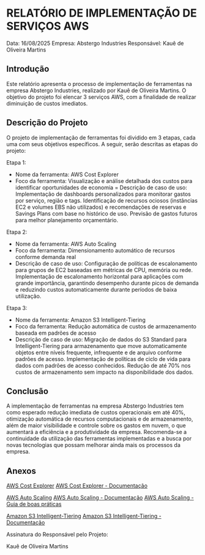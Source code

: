 # RELATÓRIO DE IMPLEMENTAÇÃO DE SERVIÇOS AWS

Data: 16/08/2025
Empresa: Abstergo Industries 
Responsável: Kauê de Oliveira Martins

## Introdução
Este relatório apresenta o processo de implementação de ferramentas na empresa Abstergo Industries, realizado por Kauê de Oliveira Martins. 
O objetivo do projeto foi elencar 3 serviços AWS, com a finalidade de realizar diminuição de custos imediatos.

## Descrição do Projeto
O projeto de implementação de ferramentas foi dividido em 3 etapas, cada uma com seus objetivos específicos. A seguir, serão descritas as etapas do projeto:

Etapa 1: 
- Nome da ferramenta: AWS Cost Explorer
- Foco da ferramenta: Visualização e análise detalhada dos custos para identificar oportunidades de economia
= Descrição de caso de uso: Implementação de dashboards personalizados para monitorar gastos por serviço, região e tags. Identificação de recursos ociosos (instâncias EC2 e volumes EBS não utilizados) e recomendações de reservas e Savings Plans com base no histórico de uso. Previsão de gastos futuros para melhor planejamento orçamentário.

Etapa 2: 
- Nome da ferramenta: AWS Auto Scaling
- Foco da ferramenta: Dimensionamento automático de recursos conforme demanda real
- Descrição de caso de uso: Configuração de políticas de escalonamento para grupos de EC2 baseadas em métricas de CPU, memória ou rede. Implementação de escalonamento horizontal para aplicações com grande importância, garantindo desempenho durante picos de demanda e reduzindo custos automaticamente durante períodos de baixa utilização.

Etapa 3: 
- Nome da ferramenta: Amazon S3 Intelligent-Tiering
- Foco da ferramenta: Redução automática de custos de armazenamento baseada em padrões de acesso
- Descrição de caso de uso: Migração de dados do S3 Standard para Intelligent-Tiering para armazenamento que move automaticamente objetos entre níveis frequente, infrequente e de arquivo conforme padrões de acesso. Implementação de políticas de ciclo de vida para dados com padrões de acesso conhecidos. Redução de até 70% nos custos de armazenamento sem impacto na disponibilidade dos dados.

## Conclusão
A implementação de ferramentas na empresa Abstergo Industries tem como esperado redução imediata de custos operacionais em até 40%, otimização automática de recursos computacionais e de armazenamento, além de maior visibilidade e controle sobre os gastos em nuvem, o que aumentará a eficiência e a produtividade da empresa. 
Recomenda-se a continuidade da utilização das ferramentas implementadas e a busca por novas tecnologias que possam melhorar ainda mais os processos da empresa.

## Anexos

[AWS Cost Explorer](https://aws.amazon.com/pt/aws-cost-management/aws-cost-explorer/)
[AWS Cost Explorer - Documentação](https://docs.aws.amazon.com/cost-management/latest/userguide/cost-explorer-what-is.html)

[AWS Auto Scaling](https://aws.amazon.com/autoscaling/)
[AWS Auto Scaling - Documentação](https://docs.aws.amazon.com/autoscaling/ec2/userguide/what-is-amazon-ec2-auto-scaling.html)
[AWS Auto Scaling - Guia de boas práticas](https://aws.amazon.com/blogs/infrastructure-and-automation/best-practices-for-aws-auto-scaling/)

[Amazon S3 Intelligent-Tiering](https://aws.amazon.com/s3/storage-classes/intelligent-tiering/)
[Amazon S3 Intelligent-Tiering - Documentação](https://docs.aws.amazon.com/AmazonS3/latest/userguide/intelligent-tiering.html)

Assinatura do Responsável pelo Projeto:

Kauê de Oliveira Martins
